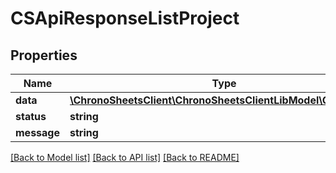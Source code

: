 # CSApiResponseListProject

## Properties
Name | Type | Description | Notes
------------ | ------------- | ------------- | -------------
**data** | [**\ChronoSheetsClient\ChronoSheetsClientLibModel\CSProject[]**](CSProject.md) |  | [optional] 
**status** | **string** |  | [optional] 
**message** | **string** |  | [optional] 

[[Back to Model list]](../README.md#documentation-for-models) [[Back to API list]](../README.md#documentation-for-api-endpoints) [[Back to README]](../README.md)


